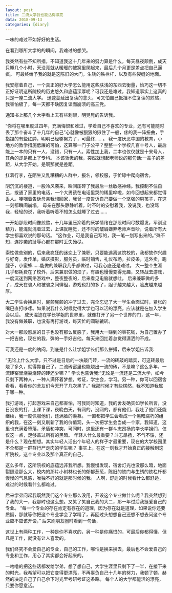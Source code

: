 ```yaml
---
layout: post
title: 二流大学我也能活得漂亮
data: 2018-09-13
categories: [diary]
---
```



一味的难过不如好好的生活。

在看到哪所大学的的瞬间，我难过的想哭。

我突然有些不知所措，不知道我这十几年来的努力算是什么，每天昼夜颠倒，成天只睡几个小时，天没亮就从暖暖的被窝里爬起来，最后几个月更是差点把自己逼疯。
可最终给予我的就是这陈旧的大门，生锈的铁栏杆，以及有些裂缝的地面。

我安慰着自己，一个真正的好大学怎么能用这些肤浅的东西去衡量，恰巧这一切不正好证明这所院校的历史悠久和底蕴深厚呢？可我还是难过，我知道事实上这真的只是一座二流大学。
迅速蔓延出复读的念头，可又怕自己抵挡不住复读的煎熬，我害怕极了，每一天都不缺因复读而崩溃的高三党。

通知书上那几个大字看上去有些刺眼，明晃晃的告诉我。

“你将在哪里度过四年，充满悔恨和难过，学着自己不喜欢的专业，还有可能随时丢了那个奋斗了十几年的自己”心就像被狠狠的揪住了一般，疼的我一阵扭曲，手指捏的有些红肿，明明已经够努力了，可最终……。
我一度厌恶中国的教育，小地方的教学措施低廉的可怕，这算哪一门子公平？整整一个学校几百十号人，最后能上一本的只有一人，没错，只有一人。索性加上我，二本也仅仅就是十来号人，其余的却是都上了专科。
本该骄傲的我，突然就想起老师说的那句话:一辈子的差距，从大学开始。是啊那就是差距。

扛着行李，在陌生又乱糟糟的人群中，报名，领校服，于忙碌中爬向宿舍。

阴沉沉的楼道，一股冷风袭来，瞬间压碎了我最后一丝敏感神经。我控制不住自己，拨通了家里的电话，一个大男孩在电话里哭的稀里哗啦，如今回想起来都觉得丢人。哽咽着告诉母亲我想回家，我曾一度告诉自己要做一个坚强的男孩子，在这一刻都瞬间崩塌。
母亲在那头静静听着，时不时的安慰着我，没说我，也没骂我，轻轻的说，我听着听着不知怎么就睡了过去……

一开始那段时间像煎熬，十几年里压抑着的厌学情绪在那段时间尽数爆发，军训没精力，能混就混着过去，上课就睡觉，还不时的皱眉嫌弃老师声音吵，说着所有大学生都喜欢说的那句话。
“这作业，可是我自己写的，我一笔一划写出来的。”殊不知，连抄袭的耻辱心都在那时丢失殆尽。

索性做些别的，后来我疯狂的迷恋上了兼职，只要能逃离这院校的，我都故作兴趣与好奇。发传单，婚庆摄影，服务员，临时销售，礼仪布场，拉皮条，送外卖，跑腿子，小蜜蜂……能做的兼职我几乎都做过，可我心底还是难过。
大一整个生涯几乎都耗费在了校外，后来兼职做的烦了，有趣也慢慢变得无趣，又转战去游戏，一度沉迷到网络游戏中，整夜整夜的，后来看见电脑就想吐。
后来兼职做的多了，成天在骗人和被骗之间徘徊，游戏也打的多了，胆子越来越大，脸皮越来越厚。

大二学生会换届时，屁颠屁颠的冲了过去，完全忘记了大一学生会面试时，紧张的嘴巴直打哆嗦。如果说我什么时候觉得大学也可以活的漂亮，应该就是在加入学生会以后。
成天混迹在学长学姐的世界里，就像打开了另一个世界的门，这一年，我没有做兼职，也没有再打游戏，每天忙的圆轱辘转。

对大一那段憋屈的日子也没有那么反感了，我用大一赚到的零花钱，为自己置办了一把吉他，现在的我，弹的一手好吉他。每天来回扛着总觉得潇洒的不成。

可我还是一度的纳闷，到底是什么让学姐学长们那么拼搏，后来学姐告诉我:

“无论上什么大学，只不过是日后的一块敲门砖，一流的砖敲的踏实，可这砖最后烧了多久，就得靠自己了，二流砖窑里也能烧出一流的砖，不是嘛？这么多年，一流砖窑里烧裂烧碎的砖还少嘛？”
学长也告诉我:“无论是一流还是二流大学，如今只剩下两种人，一种人满怀着梦想，考证，学生会，学习。另一种，你可以回宿舍看看，看看你的舍友们今天开了几次黑了。”
我那时候才有些楞然，我不知道我属于哪一种。

我打游戏，打起游戏来自己都害怕，可我同时知道，我的舍友确实如学长所言，没日没夜的打，上课下课，夜晚白天，有网的，没网的，都有他们，我吐了他们还能继续，我一度佩服他们，还满脸的羡慕。
一直都把学生会看成一个黑暗腐朽的组织的我，在这一刻又刷新了我的价值观，头一次把学生会当成一个家，我知道，这里也充满着堕落，矛盾和冲突，可同时，这里还有一群斗志昂扬的学长学姐们，仅仅这一点，足够盖过所有的黑暗。
年轻人什么最重要？斗志昂扬，不气不馁，还是什么？现在想想。其实年轻人活出个年轻人的样子才最重要，现在的大学校园里不全都是一群群行尸走肉的学生嘛？
事实上，在这一刻我才开始真正的接触到这所院校，这个专业以及那个真正的自己。

这么多年，这所院校的底蕴远非我所想。我慢慢发现，宿舍灯光也没那么暗，地面裂缝没那么大，校内的那片小树林也长的郁郁葱葱，陈旧的铁门与生锈的铁栏杆都慢慢的气息感，唯独不好的就是那时候的我。
人啊，舒适的时候看什么都舒适，难过的时候看什么都难过。

后来学弟问起我既然我们这个专业那么没用，开设这个专业做什么呢？我突然想到了我的大一，我那时也这么想。又笑了笑自己我的大二，那一年过后我挺爱自己的专业。
“每一个专业的存在肯定有存在的道理，因为存在就是道理，如果说你还要质疑，那就等你把这个专业学会了学精了，再回过头想想自己还想不想去问这个专业应不应该开设，”
后来刷朋友圈时看到一句话，

这世上有两种工作，一种是你不喜欢的，另一种是你痛恨的，可最后你都得懂，但凡是工作，就没有让人喜爱的。

我们终究不会爱自己的专业，自己的工作，哪怕是换来换去，最后也不会爱自己的专业和工作，用心了其实都会好起来的。

一咕噜的把这些话都发给学弟，想了想自己，大学生涯里只剩下了一半，在接下来的时光，我希望可以把它变得更漂亮，不再辜负自己十几年的努力，我顿了顿，赫然的决定自己了自己余下时光里考研考证这条路。
每个人的大学都能活的漂亮，只要你愿意活。